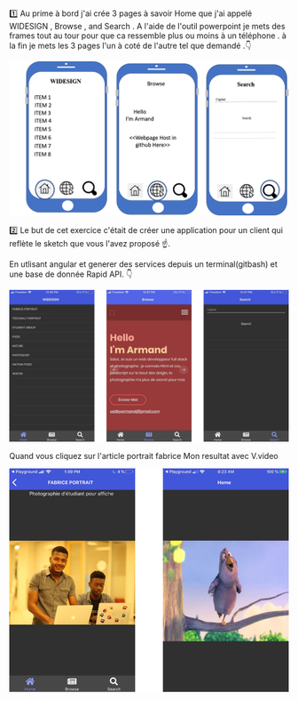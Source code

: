 



:one: Au prime à bord  j'ai crée 3 pages à savoir Home que j'ai appelé WIDESIGN , Browse , and Search . A l'aide de l'outil powerpoint je mets des frames tout au tour pour que ca ressemble plus ou moins à un téléphone . à la fin je mets les 3 pages l'un à coté de l'autre tel que demandé .:point_down:

![image](Picture2.jpg)



:two:  Le but de cet exercice c'était de créer une application pour un client qui reflète le sketch que vous l'avez proposé :point_up:.

En utlisant angular et generer des services depuis un terminal(gitbash) et une base de donnée Rapid API. :point_down:


![image](Picture3.jpg)



Quand vous cliquez sur l'article portrait fabrice                      Mon resultat avec V.video

![image](double.png)
